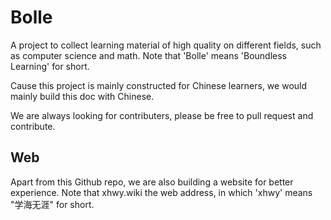# Bolle
A project to collect learning material of high quality on different fields, such as computer science and math. Note that 'Bolle' means 'Boundless Learning' for short.

Cause this project is mainly constructed for Chinese learners, we would mainly build this doc with Chinese.

We are always looking for contributers, please be free to pull request and contribute.

## Web

Apart from this Github repo, we are also building a website for better experience. Note that xhwy.wiki the web address, in which 'xhwy' means "学海无涯" for short. 